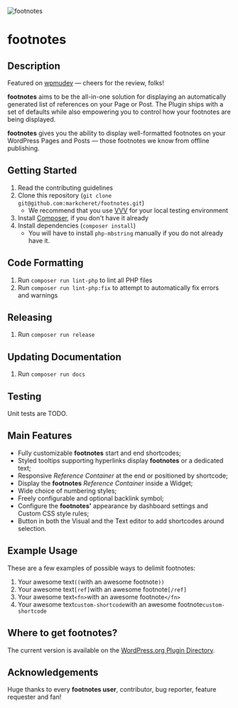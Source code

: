 ![footnotes](https://raw.githubusercontent.com/markcheret/footnotes/main/img/footnotes.png)

# footnotes

## Description

Featured on [wpmudev](http://premium.wpmudev.org/blog/12-surprisingly-useful-wordpress-plugins-you-dont-know-about/) — cheers for the review, folks!

**footnotes** aims to be the all-in-one solution for displaying an automatically generated list of references on your Page or Post. The Plugin ships with a set of defaults while also empowering you to control how your footnotes are being displayed.

**footnotes** gives you the ability to display well-formatted footnotes on your WordPress Pages and Posts — those footnotes we know from offline publishing.

## Getting Started

1. Read the contributing guidelines
1. Clone this repository (`git clone git@github.com:markcheret/footnotes.git`)
    - We recommend that you use [VVV](https://varyingvagrantvagrants.org/) for your local testing environment
1. Install [Composer](https://getcomposer.org/download/), if you don't have it already
1. Install dependencies (`composer install`)
    - You will have to install `php-mbstring` manually if you do not already have it.

## Code Formatting

1. Run `composer run lint-php` to lint all PHP files
1. Run `composer run lint-php:fix` to attempt to automatically fix errors and warnings

## Releasing

1. Run `composer run release`

## Updating Documentation

1. Run `composer run docs`

## Testing

Unit tests are TODO.

## Main Features

- Fully customizable **footnotes** start and end shortcodes;
- Styled tooltips supporting hyperlinks display **footnotes** or a dedicated text;
- Responsive *Reference Container* at the end or positioned by shortcode;
- Display the **footnotes** *Reference Container* inside a Widget;
- Wide choice of numbering styles;
- Freely configurable and optional backlink symbol;
- Configure the **footnotes'** appearance by dashboard settings and Custom CSS style rules;
- Button in both the Visual and the Text editor to add shortcodes around selection.

## Example Usage

These are a few examples of possible ways to delimit footnotes:

1. Your awesome text`((`with an awesome footnote`))`
2. Your awesome text`[ref]`with an awesome footnote`[/ref]`
3. Your awesome text`<fn>`with an awesome footnote`</fn>`
4. Your awesome text`custom-shortcode`with an awesome footnote`custom-shortcode`

## Where to get footnotes?

The current version is available on the [WordPress.org Plugin Directory](https://wordpress.org/plugins/footnotes/).

## Acknowledgements

Huge thanks to every **footnotes user**, contributor, bug reporter, feature requester and fan!
